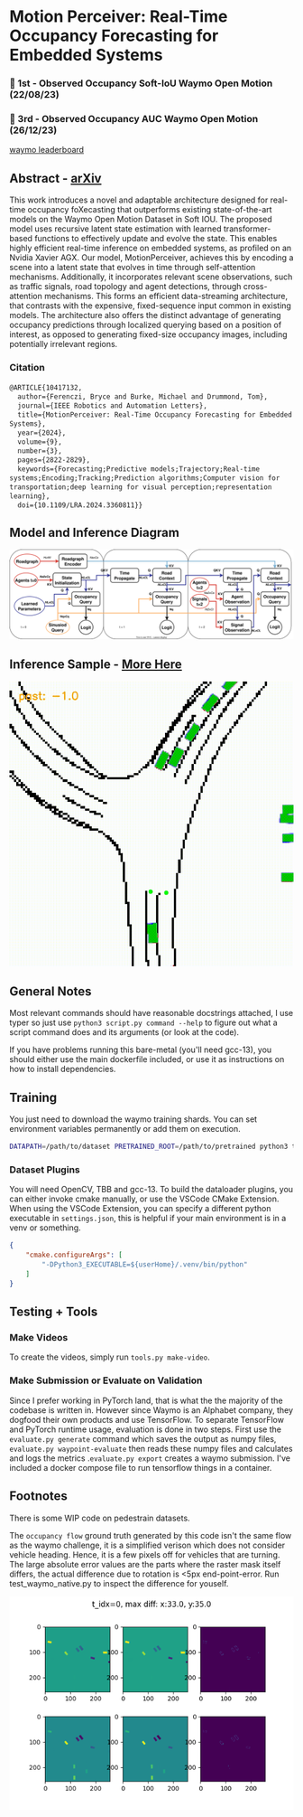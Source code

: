 # Motion Perceiver: Real-Time Occupancy Forecasting for Embedded Systems 

### 🥇 1st - Observed Occupancy Soft-IoU Waymo Open Motion (22/08/23)
### 🥉 3rd - Observed Occupancy AUC Waymo Open Motion (26/12/23)

[waymo leaderboard](https://waymo.com/open/challenges/2022/occupancy-flow-prediction-challenge/)

## Abstract - [arXiv](https://arxiv.org/abs/2306.08879)

This work introduces a novel and adaptable architecture designed for real-time occupancy foXecasting that outperforms existing state-of-the-art models on the Waymo Open Motion Dataset in Soft IOU. The proposed model uses recursive latent state estimation with learned transformer-based functions to effectively update and evolve the state. This enables highly efficient real-time inference on embedded systems, as profiled on an Nvidia Xavier AGX. Our model, MotionPerceiver, achieves this by encoding a scene into a latent state that evolves in time through self-attention mechanisms. Additionally, it incorporates relevant scene observations, such as traffic signals, road topology and agent detections, through cross-attention mechanisms. This forms an efficient data-streaming architecture, that contrasts with the expensive, fixed-sequence input common in existing models. The architecture also offers the distinct advantage of generating occupancy predictions through localized querying based on a position of interest, as opposed to generating fixed-size occupancy images, including potentially irrelevant regions.

### Citation

```bibtext
@ARTICLE{10417132,
  author={Ferenczi, Bryce and Burke, Michael and Drummond, Tom},
  journal={IEEE Robotics and Automation Letters}, 
  title={MotionPerceiver: Real-Time Occupancy Forecasting for Embedded Systems}, 
  year={2024},
  volume={9},
  number={3},
  pages={2822-2829},
  keywords={Forecasting;Predictive models;Trajectory;Real-time systems;Encoding;Tracking;Prediction algorithms;Computer vision for transportation;deep learning for visual perception;representation learning},
  doi={10.1109/LRA.2024.3360811}}
```


## Model and Inference Diagram

![ArchImage](./media/arch.svg "MotionPerceiver Architecture")


## Inference Sample - [More Here](https://sites.google.com/monash.edu/motionperceiver)

![TwoPhase](./media/sample.gif "TwoPhase")

## General Notes

Most relevant commands should have reasonable docstrings attached, I use typer so just use `python3 script.py command --help` to figure out what a script command does and its arguments (or look at the code).

If you have problems running this bare-metal (you'll need gcc-13), you should either use the main dockerfile included, or use it as instructions on how to install dependencies.

## Training

You just need to download the waymo training shards. You can set environment variables permanently or add them on execution.
```bash
DATAPATH=/path/to/dataset PRETRAINED_ROOT=/path/to/pretrained python3 train.py --config_file cfg/waymo_two_phase.yml --workspace ./checkpoints --workers 4 --epoch 75 --pbar
```

### Dataset Plugins

You will need OpenCV, TBB and gcc-13. To build the dataloader plugins, you can either invoke cmake manually, or use the VSCode CMake Extension. When using the VSCode Extension, you can specify a different python executable in `settings.json`, this is helpful if your main environment is in a venv or something.

```json
{
    "cmake.configureArgs": [
        "-DPython3_EXECUTABLE=${userHome}/.venv/bin/python"
    ]
}
```

## Testing + Tools

### Make Videos

To create the videos, simply run `tools.py make-video`.

### Make Submission or Evaluate on Validation

Since I prefer working in PyTorch land, that is what the the majority of the codebase is written in. However since Waymo is an Alphabet company, they dogfood their own products and use TensorFlow. To separate TensorFlow and PyTorch runtime usage, evaluation is done in two steps. First use the `evaluate.py generate` command which saves the output as numpy files, `evaluate.py waypoint-evaluate` then reads these numpy files and calculates and logs the metrics .`evaluate.py export` creates a waymo submission. I've included a docker compose file to run tensorflow things in a container.

## Footnotes

There is some WIP code on pedestrain datasets.

The `occupancy flow` ground truth generated by this code isn't the same flow as the waymo challenge, it is a simplified verison which does not consider vehicle heading. Hence, it is a few pixels off for vehicles that are turning. The large absolute error values are the parts where the raster mask itself differs, the actual difference due to rotation is <5px end-point-error. Run test_waymo_native.py to inspect the difference for youself.

![FlowDiff](./media/flow_diff.png)

